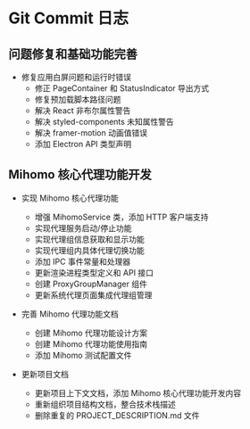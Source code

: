 # Git Commit 日志

## 问题修复和基础功能完善

* 修复应用白屏问题和运行时错误
  - 修正 PageContainer 和 StatusIndicator 导出方式
  - 修复预加载脚本路径问题
  - 解决 React 非布尔属性警告
  - 解决 styled-components 未知属性警告
  - 解决 framer-motion 动画值错误
  - 添加 Electron API 类型声明

## Mihomo 核心代理功能开发

* 实现 Mihomo 核心代理功能
  - 增强 MihomoService 类，添加 HTTP 客户端支持
  - 实现代理服务启动/停止功能
  - 实现代理组信息获取和显示功能
  - 实现代理组内具体代理切换功能
  - 添加 IPC 事件常量和处理器
  - 更新渲染进程类型定义和 API 接口
  - 创建 ProxyGroupManager 组件
  - 更新系统代理页面集成代理组管理

* 完善 Mihomo 代理功能文档
  - 创建 Mihomo 代理功能设计方案
  - 创建 Mihomo 代理功能使用指南
  - 添加 Mihomo 测试配置文件

* 更新项目文档
  - 更新项目上下文文档，添加 Mihomo 核心代理功能开发内容
  - 重新组织项目结构文档，整合技术栈描述
  - 删除重复的 PROJECT_DESCRIPTION.md 文件